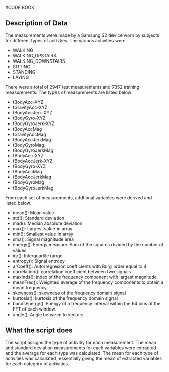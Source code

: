 #CODE BOOK

## Description of Data

The measurements were made by a Samsung S2 device worn by subjects for different types of activties. The various activities were:
- WALKING
- WALKING_UPSTAIRS
- WALKING_DOWNSTAIRS
- SITTING
- STANDING
- LAYING

There were a total of 2947 test measurements and 7352 training measurements. The types of measurements are listed below:
- tBodyAcc-XYZ
- tGravityAcc-XYZ
- tBodyAccJerk-XYZ
- tBodyGyro-XYZ
- tBodyGyroJerk-XYZ
- tBodyAccMag
- tGravityAccMag
- tBodyAccJerkMag
- tBodyGyroMag
- tBodyGyroJerkMag
- fBodyAcc-XYZ
- fBodyAccJerk-XYZ
- fBodyGyro-XYZ
- fBodyAccMag
- fBodyAccJerkMag
- fBodyGyroMag
- fBodyGyroJerkMag

From each set of measurements, addtional variables were derived and listed below:
- mean(): Mean value
- std(): Standard deviation
- mad(): Median absolute deviation 
- max(): Largest value in array
- min(): Smallest value in array
- sma(): Signal magnitude area
- energy(): Energy measure. Sum of the squares divided by the number of values. 
- iqr(): Interquartile range 
- entropy(): Signal entropy
- arCoeff(): Autorregresion coefficients with Burg order equal to 4
- correlation(): correlation coefficient between two signals
- maxInds(): index of the frequency component with largest magnitude
- meanFreq(): Weighted average of the frequency components to obtain a mean frequency
- skewness(): skewness of the frequency domain signal 
- kurtosis(): kurtosis of the frequency domain signal 
- bandsEnergy(): Energy of a frequency interval within the 64 bins of the FFT of each window.
- angle(): Angle between to vectors.

## What the script does

The script assigns the type of activitiy for each measurement. The mean and standard deviation measurements for each variables were extracted and the average for each type was calculated. The mean for each type of activities was calculated, essentially giving the mean of extracted variables for each category of activities.
